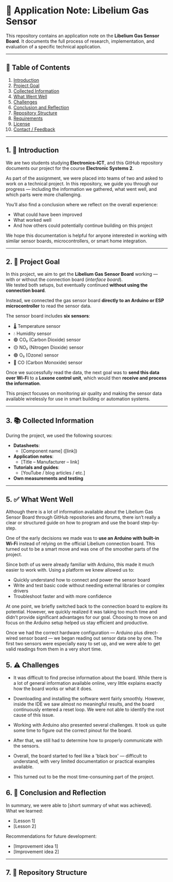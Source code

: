 # 📘 Application Note: Libelium Gas Sensor

This repository contains an application note on the **Libelium Gas Sensor Board**. It documents the full process of research, implementation, and evaluation of a specific technical application.

---

## 📌 Table of Contents

1. [Introduction](#1-introduction)  
2. [Project Goal](#2-project-goal)  
3. [Collected Information](#3-collected-information)  
4. [What Went Well](#4-what-went-well)  
5. [Challenges](#5-challenges)  
6. [Conclusion and Reflection](#6-conclusion-and-reflection)  
7. [Repository Structure](#7-repository-structure)  
8. [Requirements](#8-requirements)  
9. [License](#9-license)  
10. [Contact / Feedback](#10-contact--feedback)

---

## 1. 🧭 Introduction

We are two students studying **Electronics-ICT**, and this GitHub repository documents our project for the course **Electronic Systems 2**.

As part of the assignment, we were placed into teams of two and asked to work on a technical project. In this repository, we guide you through our progress — including the information we gathered, what went well, and which parts were more challenging.

You’ll also find a conclusion where we reflect on the overall experience:  
- What could have been improved  
- What worked well  
- And how others could potentially continue building on this project

We hope this documentation is helpful for anyone interested in working with similar sensor boards, microcontrollers, or smart home integration.

---

## 2. 🎯 Project Goal

In this project, we aim to get the **Libelium Gas Sensor Board** working — with or without the connection board (*interface board*).  
We tested both setups, but eventually continued **without using the connection board**.

Instead, we connected the gas sensor board **directly to an Arduino or ESP microcontroller** to read the sensor data.

The sensor board includes **six sensors**:
- 🌡️ Temperature sensor  
- 💧 Humidity sensor  
- 🟢 CO₂ (Carbon Dioxide) sensor  
- 🟡 NO₂ (Nitrogen Dioxide) sensor  
- 🟣 O₃ (Ozone) sensor  
- 🔴 CO (Carbon Monoxide) sensor

Once we successfully read the data, the next goal was to **send this data over Wi-Fi** to a **Loxone control unit**, which would then **receive and process the information**.

This project focuses on monitoring air quality and making the sensor data available wirelessly for use in smart building or automation systems.

---

## 3. 📚 Collected Information

During the project, we used the following sources:

- **Datasheets**:
  - [Component name] ([link])
- **Application notes**:
  - [Title – Manufacturer – link]
- **Tutorials and guides**:
  - [YouTube / blog articles / etc.]
- **Own measurements and testing**

---

## 5. ✅ What Went Well

Although there is a lot of information available about the Libelium Gas Sensor Board through GitHub repositories and forums, there isn’t really a clear or structured guide on how to program and use the board step-by-step.

One of the early decisions we made was to **use an Arduino with built-in Wi-Fi** instead of relying on the official Libelium connection board. This turned out to be a smart move and was one of the smoother parts of the project.

Since both of us were already familiar with Arduino, this made it much easier to work with. Using a platform we knew allowed us to:
- Quickly understand how to connect and power the sensor board
- Write and test basic code without needing external libraries or complex drivers
- Troubleshoot faster and with more confidence

At one point, we briefly switched back to the connection board to explore its potential. However, we quickly realized it was taking too much time and didn’t provide significant advantages for our goal. Choosing to move on and focus on the Arduino setup helped us stay efficient and productive.

Once we had the correct hardware configuration — Arduino plus direct-wired sensor board — we began reading out sensor data one by one. The first two sensors were especially easy to set up, and we were able to get valid readings from them in a very short time.


## 5. ⚠️ Challenges

- It was difficult to find precise information about the board. While there is a lot of general information available online, very little explains exactly how the board works or what it does.

- Downloading and installing the software went fairly smoothly. However, inside the IDE we saw almost no meaningful results, and the board continuously entered a reset loop. We were not able to identify the root cause of this issue.

- Working with Arduino also presented several challenges. It took us quite some time to figure out the correct pinout for the board.

- After that, we still had to determine how to properly communicate with the sensors.

- Overall, the board started to feel like a 'black box' — difficult to understand, with very limited documentation or practical examples available.

- This turned out to be the most time-consuming part of the project.


## 6. 🧾 Conclusion and Reflection

In summary, we were able to [short summary of what was achieved].  
What we learned:

- [Lesson 1]
- [Lesson 2]

Recommendations for future development:

- [Improvement idea 1]
- [Improvement idea 2]

---

## 7. 📁 Repository Structure

